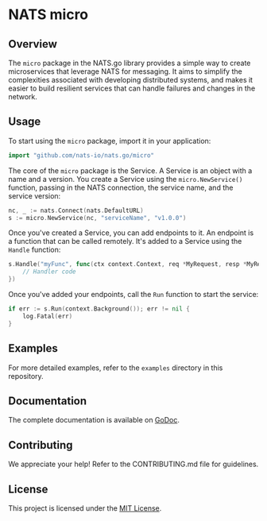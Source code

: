 # NATS micro

## Overview

The `micro` package in the NATS.go library provides a simple way to create microservices that leverage NATS for messaging. It aims to simplify the complexities associated with developing distributed systems, and makes it easier to build resilient services that can handle failures and changes in the network.

## Usage

To start using the `micro` package, import it in your application:

```go
import "github.com/nats-io/nats.go/micro"
```

The core of the `micro` package is the Service. A Service is an object with a name and a version. You create a Service using the `micro.NewService()` function, passing in the NATS connection, the service name, and the service version:

```go
nc, _ := nats.Connect(nats.DefaultURL)
s := micro.NewService(nc, "serviceName", "v1.0.0")
```

Once you've created a Service, you can add endpoints to it. An endpoint is a function that can be called remotely. It's added to a Service using the `Handle` function:

```go
s.Handle("myFunc", func(ctx context.Context, req *MyRequest, resp *MyResponse) error {
    // Handler code
})
```

Once you've added your endpoints, call the `Run` function to start the service:

```go
if err := s.Run(context.Background()); err != nil {
    log.Fatal(err)
}
```

## Examples

For more detailed examples, refer to the `examples` directory in this repository.

## Documentation

The complete documentation is available on [GoDoc](https://godoc.org/github.com/nats-io/nats.go/micro).

## Contributing

We appreciate your help! Refer to the CONTRIBUTING.md file for guidelines.

## License

This project is licensed under the [MIT License](LICENSE).